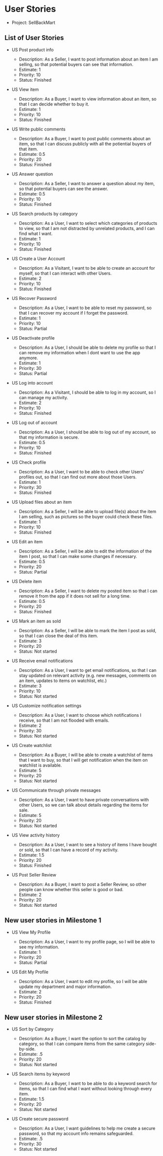 # User Stories

- Project: SellBackMart

## List of User Stories
  
- US Post product info
  - Description: As a Seller, I want to post information about an item I am selling, so that potential buyers can see that information.
  - Estimate: 1
  - Priority: 10
  - Status: Finished
  
- US View item
  - Description: As a Buyer, I want to view information about an item, so that I can decide whether to buy it.
  - Estimate: 1
  - Priority: 10
  - Status: Finished
  
- US Write public comments
  - Description: As a Buyer, I want to post public comments about an item, so that I can discuss publicly with all the potiential buyers of that item.
  - Estimate: 0.5
  - Priority: 20
  - Status: Finished
  
- US Answer question
  - Description: As a Seller, I want to answer a question about my item, so that potential buyers can see the answer.
  - Estimate: 0.5
  - Priority: 10
  - Status: Finished
  
- US Search products by category
  - Description: As a User, I want to select which categories of products to view, so that I am not distracted by unrelated products, and I can find what I want.
  - Estimate: 1 
  - Priority: 10 
  - Status: Finished
  
- US Create a User Account
  - Description: As a Visitant, I want to be able to create an account for myself, so that I can interact with other Users.
  - Estimate: 2 
  - Priority: 10 
  - Status: Finished
  
- US Recover Password
  - Description: As a User, I want to be able to reset my password, so that I can recover my account if I forget the password.
  - Estimate: 1
  - Priority: 10 
  - Status: Partial
  
- US Deactivate profile
  - Description: As a User, I should be able to delete my profile so that I can remove my information when I dont want to use the app anymore.
  - Estimate: 1
  - Priority: 30
  - Status: Partial

- US Log into account
  - Description: As a Visitant, I should be able to log in my account, so I can manage my activity.
  - Estimate: 2 
  - Priority: 10 
  - Status: Finished
  
- US Log out of account
  - Description: As a User, I should be able to log out of my account, so that my information is secure.
  - Estimate: 0.5 
  - Priority: 10 
  - Status: Finished
  
- US Check profile
  - Description: As a User, I want to be able to check other Users' profiles out, so that I can find out more about those Users.
  - Estimate: 1 
  - Priority: 30
  - Status: Finished
  
- US Upload files about an item
  - Description: As a Seller, I will be able to upload file(s) about the item I am selling, such as pictures so the buyer could check these files.
  - Estimate: 1
  - Priority: 10
  - Status: Finished
  
- US Edit an item
  - Description: As a Seller, I will be able to edit the information of the item I post, so that I can make some changes if necessary.  
  - Estimate: 0.5 
  - Priority: 20 
  - Status: Partial

- US Delete item
  - Description: As a Seller, I want to delete my posted item so that I can remove it from the app if it does not sell for a long time. 
  - Estimate: 0.5
  - Priority: 20
  - Status: Finished

- US Mark an item as sold
  - Description: As a Seller, I will be able to mark the item I post as sold, so that I can close the deal of this item.
  - Estimate: 3 
  - Priority: 20 
  - Status: Not started

- US Receive email notifications
  - Description: As a User, I want to get email notifications, so that I can stay updated on relevant activity (e.g. new messages, comments on an item, updates to items on watchlist, etc.)
  - Estimate: 3 
  - Priority: 10 
  - Status: Not started

- US Customize notification settings
  - Description: As a User, I want to choose which notifications I receive, so that I am not flooded with emails.
  - Estimate: 2 
  - Priority: 30 
  - Status: Not started
  
- US Create watchlist
  - Description: As a Buyer, I will be able to create a watchlist of items that I want to buy, so that I will get notification when the item on watchlist is available.
  - Estimate: 5 
  - Priority: 20 
  - Status: Not started
  
- US Communicate through private messages
  - Description: As a User, I want to have private conversations with other Users, so we can talk about details regarding the items for sale.
  - Estimate: 5 
  - Priority: 20 
  - Status: Not started

- US View activity history
  - Description: As a User, I want to see a history of items I have bought or sold, so that I can have a record of my activity.
  - Estimate: 1.5 
  - Priority: 20 
  - Status: Finished

- US Post Seller Review
  - Description: As a Buyer, I want to post a Seller Review, so other people can know whether this seller is good or bad.
  - Estimate: 2 
  - Priority: 20 
  - Status: Not started
  
  
 ## New user stories in Milestone 1
  
- US View My Profile
  - Description: As a User, I want to my profile page, so I will be able to see my information.
  - Estimate: 1 
  - Priority: 20 
  - Status: Partial
  
- US Edit My Profile
  - Description: As a User, I want to edit my profile, so I will be able update my department and major information.
  - Estimate: 2 
  - Priority: 20 
  - Status: Finished

## New user stories in Milestone 2

- US Sort by Category
  - Description: As a Buyer, I want the option to sort the catalog by category, so that I can compare items from the same category side-by-side.
  - Estimate: .5
  - Priority: 20 
  - Status: Not started
  
- US Search items by keyword
  - Description: As a Buyer, I want to be able to do a keyword search for items, so that I can find what I want without looking through every item.
  - Estimate: 1.5
  - Priority: 20 
  - Status: Not started

- US Create secure password
  - Description: As a User, I want guidelines to help me create a secure password, so that my account info remains safeguarded.
  - Estimate: .5
  - Priority: 30
  - Status: Not started